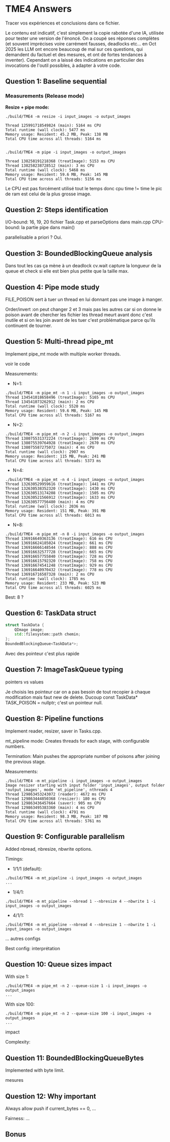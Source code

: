 # TME4 Answers

Tracer vos expériences et conclusions dans ce fichier.

Le contenu est indicatif, c'est simplement la copie rabotée d'une IA, utilisée pour tester une version de l'énoncé.
On a coupé ses réponses complètes (et souvent imprécises voire carrément fausses, deadlocks etc... en Oct 2025 les LLM ont encore beaucoup de mal sur ces questions, qui demandent du factuel et des mesures, et ont de fortes tendances à inventer).
Cependant on a laissé des indications en particulier des invocations de l'outil possibles, à adapter à votre code.

## Question 1: Baseline sequential

### Measurements (Release mode)

**Resize + pipe mode:**
```
./build/TME4 -m resize -i input_images -o output_images

Thread 125991718549824 (main): 5164 ms CPU
Total runtime (wall clock): 5477 ms
Memory usage: Resident: 45.2 MB, Peak: 138 MB
Total CPU time across all threads: 5164 ms


./build/TME4 -m pipe -i input_images -o output_images

Thread 138258191218368 (treatImage): 5153 ms CPU
Thread 138258238728512 (main): 3 ms CPU
Total runtime (wall clock): 5468 ms
Memory usage: Resident: 59.6 MB, Peak: 145 MB
Total CPU time across all threads: 5156 ms

```
Le CPU est pas forcément utilisé tout le temps donc cpu time != time
le pic de ram est celui de la plus grosse image.


## Question 2: Steps identification

I/O-bound: 16, 19, 20 fichier Task.cpp et parseOptions dans main.cpp
CPU-bound: la partie pipe dans main()

parallelisable a priori ? Oui.

## Question 3: BoundedBlockingQueue analysis

Dans tout les cas ça mène à un deadlock
cv.wait capture la longueur de la queue et check si elle est bien plus petite que la taille max.

## Question 4: Pipe mode study

FILE_POISON sert à tuer un thread en lui donnant pas une image à manger.

Order/invert :on peut changer 2 et 3 mais pas les autres car si on donne le poison avant de chercher les fichier les thread meurt avant donc c'est inutile et si on les join avant de les tuer c'est problématique parce qu'ils continuent de tourner.


## Question 5: Multi-thread pipe_mt

Implement pipe_mt mode with multiple worker threads.

voir le code

Measurements:
- N=1: 
```
./build/TME4 -m pipe_mt -n 1 -i input_images -o output_images
Thread 134541018658496 (treatImage): 5165 ms CPU
Thread 134541073262912 (main): 2 ms CPU
Total runtime (wall clock): 5520 ms
Memory usage: Resident: 59.6 MB, Peak: 145 MB
Total CPU time across all threads: 5167 ms
```
- N=2: 
```
./build/TME4 -m pipe_mt -n 2 -i input_images -o output_images
Thread 138075531372224 (treatImage): 2699 ms CPU
Thread 138075539764928 (treatImage): 2670 ms CPU
Thread 138075587275072 (main): 4 ms CPU
Total runtime (wall clock): 2907 ms
Memory usage: Resident: 115 MB, Peak: 241 MB
Total CPU time across all threads: 5373 ms
```
- N=4: 
```
./build/TME4 -m pipe_mt -n 4 -i input_images -o output_images
Thread 132630529959616 (treatImage): 1441 ms CPU
Thread 132630538352320 (treatImage): 1430 ms CPU
Thread 132630513174208 (treatImage): 1505 ms CPU
Thread 132630521566912 (treatImage): 1633 ms CPU
Thread 132630577756480 (main): 4 ms CPU
Total runtime (wall clock): 2036 ms
Memory usage: Resident: 151 MB, Peak: 391 MB
Total CPU time across all threads: 6013 ms
```
- N=8: 
```
./build/TME4 -m pipe_mt -n 8 -i input_images -o output_images
Thread 136916649363136 (treatImage): 616 ms CPU
Thread 136916624185024 (treatImage): 661 ms CPU
Thread 136916666148544 (treatImage): 888 ms CPU
Thread 136916632577728 (treatImage): 665 ms CPU
Thread 136916657755840 (treatImage): 728 ms CPU
Thread 136916615792320 (treatImage): 758 ms CPU
Thread 136916674541248 (treatImage): 929 ms CPU
Thread 136916640970432 (treatImage): 778 ms CPU
Thread 136916716587328 (main): 2 ms CPU
Total runtime (wall clock): 1785 ms
Memory usage: Resident: 233 MB, Peak: 523 MB
Total CPU time across all threads: 6025 ms
```

Best: 8 ?

## Question 6: TaskData struct

```cpp
struct TaskData {
    QImage image;
    std::filesystem::path chemin;
};
BoundedBlockingQueue<TaskData*>;
```

Avec des pointeur c'est plus rapide 

## Question 7: ImageTaskQueue typing

pointers vs values

Je choisis les pointeur car on a pas besoin de tout recopier à chaque modification mais faut new de delete.
Ducoup const TaskData* TASK_POISON = nullptr; c'est un pointeur null.

## Question 8: Pipeline functions

Implement reader, resizer, saver in Tasks.cpp.

mt_pipeline mode: Creates threads for each stage, with configurable numbers.

Termination: Main pushes the appropriate number of poisons after joining the previous stage.

Measurements: 
```
./build/TME4 -m mt_pipeline -i input_images -o output_images
Image resizer starting with input folder 'input_images', output folder 'output_images', mode 'mt_pipeline', nthreads 4
Thread 129863453243072 (reader): 4672 ms CPU
Thread 129863444850368 (resizer): 180 ms CPU
Thread 129863436457664 (saver): 905 ms CPU
Thread 129863495383360 (main): 4 ms CPU
Total runtime (wall clock): 4791 ms
Memory usage: Resident: 98.3 MB, Peak: 187 MB
Total CPU time across all threads: 5761 ms

```


## Question 9: Configurable parallelism

Added nbread, nbresize, nbwrite options.


Timings:
- 1/1/1 (default): 
```
./build/TME4 -m mt_pipeline -i input_images -o output_images
...
```
- 1/4/1: 
```
./build/TME4 -m mt_pipeline --nbread 1 --nbresize 4 --nbwrite 1 -i input_images -o output_images
```

- 4/1/1: 
```
./build/TME4 -m mt_pipeline --nbread 4 --nbresize 1 --nbwrite 1 -i input_images -o output_images
```
... autres configs

Best config: 
interprétation

## Question 10: Queue sizes impact


With size 1: 
```
./build/TME4 -m pipe_mt -n 2 --queue-size 1 -i input_images -o output_images
...
```

With size 100: 
```
./build/TME4 -m pipe_mt -n 2 --queue-size 100 -i input_images -o output_images
...
```

impact

Complexity: 


## Question 11: BoundedBlockingQueueBytes

Implemented with byte limit.

mesures

## Question 12: Why important

Always allow push if current_bytes == 0, ...

Fairness: ...

## Bonus

